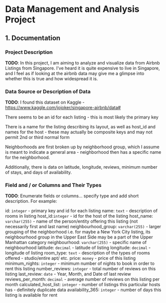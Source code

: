 # Data Management and Analysis Project

## 1. Documentation

### Project Description

__TODO__: In this project, I am aiming to analyze and visualize data from Airbnb Listings from Singapore. I've heard it is quite expensive to live in Singapore, and I feel as if looking at the airbnb data may give me a glimpse into whether this is true and how widespread it is. 

### Data Source or Description of Data 

__TODO__: I found this dataset on Kaggle - https://www.kaggle.com/jojoker/singapore-airbnb/data#

There seems to be an id for each listing - this is most likely the primary key

There is a name for the listing describing its layout, as well as host_id and names for the host - these may actually be composite keys and may not permit 2nd or third normal form

Neighborhoods are first broken up by neighborhood group, which I assume is meant to indicate a general area - neighborhood then has a specific name for the neighborhood.

Additionally, there is data on latitude, longitude, reviews, minimum number of stays, and days of availability.

### Field and / or Columns and Their Types

__TODO__: Enumerate fields or columns... specify type and add short description. For example:

id: `integer` - primary key and id for each listing
name: `text` - description of rooms in listing
host_id:`integer` - id for the host of the listing
host_name: `varchar(255)` - name of the person/entity offering this listing (not necessarily first and last name)
neighbourhood_group: `varchar(255)` - larger grouping of the neighborhood i.e. for maybe a New York City listing, its neighbourhood group in the Upper East Side may be a part of the Upper Manhattan category
neighbourhood: `varchar(255)` - specific name of neighbourhood
latitude: `decimal` - latitude of listing
longitude: `decimal` - longitude of listing
room_type: `text` - description of the types of rooms offered - studio/entire apt/ etc.
price: `money` - price of this listing 
minimum_nights: `integer` - minimum number of nights to book in order to rent this listing
number_reviews: `integer` - total number of reviews on this listing
last_review: `date` - Year, Month, and Date of last review
reviews_per_month: `decimal` - average number of reviews on this listing per month
calculated_host_list: `integer` - number of listings this particular hosts has - definitely duplicate data
availability_365: `integer` - number of days this listing is available for rent


